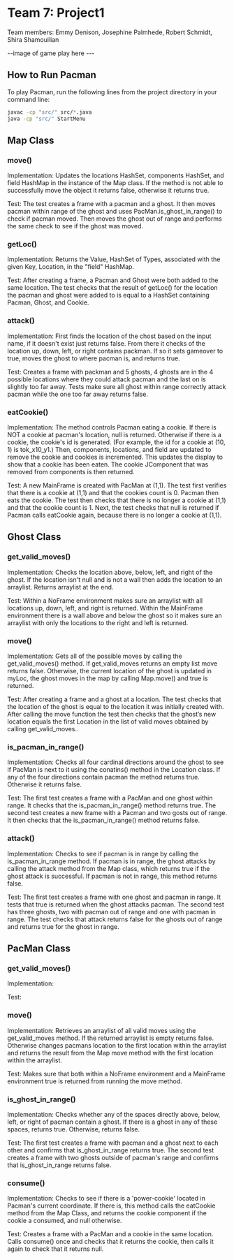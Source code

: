 # Team 7: Project1

Team members: Emmy Denison, Josephine Palmhede, Robert Schmidt, Shira Shamouilian

--image of game play here ---

## How to Run Pacman

To play Pacman, run the following lines from the project directory in your command line:

```bash
javac -cp "src/" src/*.java
java -cp "src/" StartMenu
```

## Map Class

### move()
Implementation: Updates the locations HashSet, components HashSet, and field HashMap in the instance of the Map class. If the method is not able to successfully move the object it returns false, otherwise it returns true.

Test: The test creates a frame with a pacman and a ghost. It then moves pacman within range of the ghost and uses PacMan.is_ghost_in_range() to check if pacman moved. Then moves the ghost
out of range and performs the same check to see if the ghost was moved.

### getLoc()

Implementation: Returns the Value, HashSet of Types, associated with the given Key, Location, in the "field" HashMap.

Test: After creating a frame, a Pacman and Ghost were both added to the same location. The test checks that the result of getLoc() for the location the pacman and ghost were added to is equal to a HashSet containing Pacman, Ghost, and Cookie.

### attack()

Implementation: First finds the location of the chost based on the input name, if it doesn't exist
just returns false. From there it checks of the location up, down, left, or right contains packman.
If so it sets gameover to true, moves the ghost to where pacman is, and returns true.

Test: Creates a frame with packman and 5 ghosts, 4 ghosts are in the 4 possible locations where they could attack pacman and the last on is slightly too far away. Tests make sure all ghost within range correctly attack pacman while the one too far away returns false.

### eatCookie()

Implementation: The method controls Pacman eating a cookie. If there is NOT a cookie at pacman's location, null is returned. Otherwise if there is a cookie, the cookie's id is generated. (For example, the id for a cookie at (10, 1) is tok_x10_y1.) Then, components, locations, and field are updated to remove the cookie and cookies is incremented. This updates the display to show that a cookie has been eaten. The cookie JComponent that was removed from components is then returned. 

Test: A new MainFrame is created with PacMan at (1,1). The test first verifies that there is a cookie at (1,1) and that the cookies count is 0. Pacman then eats the cookie. The test then checks that there is no longer a cookie at (1,1) and that the cookie count is 1. Next, the test checks that null is returned if Pacman calls eatCookie again, because there is no longer a cookie at (1,1). 

## Ghost Class

### get_valid_moves()

Implementation: Checks the location above, below, left, and right of the ghost. If the location isn't null and is not a wall then adds the location to an arraylist. Returns arraylist at the end.

Test: Within a NoFrame environment makes sure an arraylist with all locations up, down, left, and right is returned. Within the MainFrame environment there is a wall above and below the ghost so it makes sure an arraylist with only the locations to the right and left is returned.

### move()

Implementation: Gets all of the possible moves by calling the get_valid_moves() method. If get_valid_moves returns an empty list move returns false. Otherwise, the current location of the ghost is updated in myLoc, the ghost moves in the map by calling Map.move() and true is returned.

Test: After creating a frame and a ghost at a location. The test checks that the location of the ghost is equal to the location it was initially created with. After calling the move function the test then checks that the ghost’s new location equals the first Location in the list of valid moves obtained by calling get_valid_moves..

### is_pacman_in_range()

Implementation: Checks all four cardinal directions around the ghost to see if PacMan is next to it using the conatins() method in the Location class. If any of the four directions contain pacman the method returns true. Otherwise it returns false.

Test: The first test creates a frame with a PacMan and one ghost within range. It checks that the is_pacman_in_range() method returns true. The second test creates a new frame with a Pacman and two gosts out of range. It then checks that the is_pacman_in_range() method returns false.

### attack()

Implementation: Checks to see if pacman is in range by calling the is_pacman_in_range method. If pacman is in range, the ghost attacks by calling the attack method from the Map class, which returns true if the ghost attack is successful. If pacman is not in range, this method returns false. 

Test: The first test creates a frame with one ghost and pacman in range. It tests that true is returned when the ghost attacks pacman. The second test has three ghosts, two with pacman out of range and one with pacman in range. The test checks that attack returns false for the ghosts out of range and returns true for the ghost in range.

## PacMan Class

### get_valid_moves()

Implementation: 

Test:

### move()

Implementation: Retrieves an arraylist of all valid moves using the get_valid_moves method. If the returned arraylist is empty returns false. Otherwise changes pacmans location to the first location within the arraylist and returns the result from the Map move method with the first location within the arraylist.

Test: Makes sure that both within a NoFrame environment and a MainFrame environment true is returned from running the move method.

### is_ghost_in_range()

Implementation: Checks whether any of the spaces directly above, below, left, or right of pacman contain a ghost. If there is a ghost in any of these spaces, returns true. Otherwise, returns false. 

Test: The first test creates a frame with pacman and a ghost next to each other and confirms that is_ghost_in_range returns true. The second test creates a frame with two ghosts outside of pacman's range and confirms that is_ghost_in_range returns false.

### consume()

Implementation: Checks to see if there is a 'power-cookie' located in Pacman's current coordinate. If there is, this method calls the eatCookie method from the Map Class, and returns the cookie component if the cookie a consumed, and null otherwise.

Test: Creates a frame with a PacMan and a cookie in the same location. Calls consume() once and checks that it returns the cookie, then calls it again to check that it returns null.
